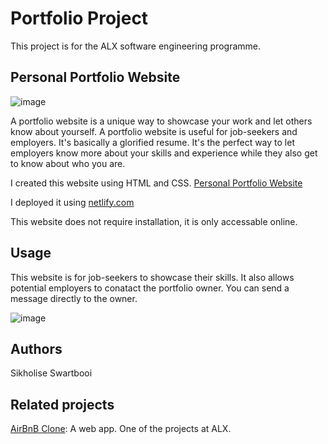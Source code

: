# Portfolio Project
This project is for the ALX software engineering programme.

## Personal Portfolio Website

![image](https://github.com/SikhoSwart/portfolio_project/assets/129541577/6750f7c8-9116-4d73-ac46-4a8785f27e3b)


A portfolio website is a unique way to showcase your work and let others know about yourself. A portfolio website is useful for job-seekers and employers. It's basically a glorified resume. It's the perfect way to let employers know more about your skills and experience while they also get to know about who you are. 

I created this website using HTML and CSS. [Personal Portfolio Website](https://sikholise.netlify.app)

I deployed it using [netlify.com](https://www.netlify.com/)

This website does not require installation, it is only accessable online.

## Usage
This website is for job-seekers to showcase their skills. It also allows potential employers to conatact the portfolio owner. You can send a message directly to the owner.

![image](https://github.com/SikhoSwart/portfolio_project/assets/129541577/3e7eb3e5-26b7-40f7-8490-9d60aeb419c2)


## Authors
Sikholise Swartbooi

## Related projects
[AirBnB Clone](https://github.com/SikhoSwart/AirBnB_clone_v4): A web app. One of the projects at ALX.
